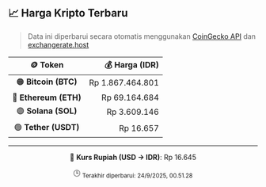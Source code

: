 

<!-- HARGA_KRIPTO -->
## 📈 Harga Kripto Terbaru

> Data ini diperbarui secara otomatis menggunakan [CoinGecko API](https://www.coingecko.com/) dan [exchangerate.host](https://exchangerate.host/)

<div align="center">

| 🪙 Token | 💰 Harga (IDR) |
|:------:|---------------:|
| 🟠 **Bitcoin (BTC)**   | Rp 1.867.464.801 |
| 🔵 **Ethereum (ETH)**  | Rp 69.164.684 |
| 🟣 **Solana (SOL)**    | Rp 3.609.146 |
| 🟢 **Tether (USDT)**   | Rp 16.657 |

---

💱 **Kurs Rupiah (USD → IDR)**: Rp 16.645

🕒 <sub>Terakhir diperbarui: 24/9/2025, 00.51.28</sub>

</div>
<!-- /HARGA_KRIPTO -->